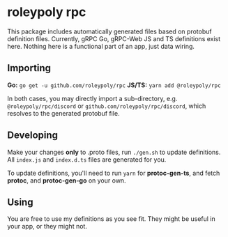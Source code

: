# roleypoly rpc

This package includes automatically generated files based on protobuf definition files. Currently, gRPC Go, gRPC-Web JS and TS definitions exist here. Nothing here is a functional part of an app, just data wiring.

## Importing

**Go:** `go get -u github.com/roleypoly/rpc`
**JS/TS:** `yarn add @roleypoly/rpc`

In both cases, you may directly import a sub-directory, e.g. `@roleypoly/rpc/discord` or `github.com/roleypoly/rpc/discord`, which resolves to the generated protobuf file.

## Developing

Make your changes **only** to .proto files, run `./gen.sh` to update definitions. All `index.js` and `index.d.ts` files are generated for you.

To update definitions, you'll need to run `yarn` for **protoc-gen-ts**, and fetch **protoc**, and **protoc-gen-go** on your own.

## Using

You are free to use my definitions as you see fit. They might be useful in your app, or they might not. 